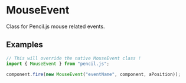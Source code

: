 # MouseEvent

Class for Pencil.js mouse related events.


## Examples

```js
// This will override the native MouseEvent class !
import { MouseEvent } from "pencil.js";

component.fire(new MouseEvent("eventName", component, aPosition));
```
